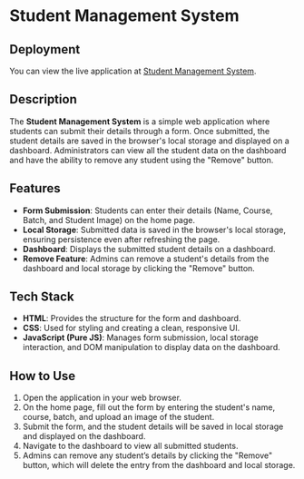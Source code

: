 # Student Management System

## Deployment
You can view the live application at [Student Management System](https://student-management-system-sepia.vercel.app/).

## Description
The **Student Management System** is a simple web application where students can submit their details through a form. Once submitted, the student details are saved in the browser's local storage and displayed on a dashboard. Administrators can view all the student data on the dashboard and have the ability to remove any student using the "Remove" button.

## Features
- **Form Submission**: Students can enter their details (Name, Course, Batch, and Student Image) on the home page.
- **Local Storage**: Submitted data is saved in the browser's local storage, ensuring persistence even after refreshing the page.
- **Dashboard**: Displays the submitted student details on a dashboard.
- **Remove Feature**: Admins can remove a student's details from the dashboard and local storage by clicking the "Remove" button.

## Tech Stack
- **HTML**: Provides the structure for the form and dashboard.
- **CSS**: Used for styling and creating a clean, responsive UI.
- **JavaScript (Pure JS)**: Manages form submission, local storage interaction, and DOM manipulation to display data on the dashboard.

## How to Use
1. Open the application in your web browser.
2. On the home page, fill out the form by entering the student's name, course, batch, and upload an image of the student.
3. Submit the form, and the student details will be saved in local storage and displayed on the dashboard.
4. Navigate to the dashboard to view all submitted students.
5. Admins can remove any student’s details by clicking the "Remove" button, which will delete the entry from the dashboard and local storage.
